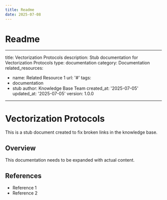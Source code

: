 ```yaml
---
title: Readme
date: 2025-07-08
---
```


# Readme

---
title: Vectorization Protocols
description: Stub documentation for Vectorization Protocols
type: documentation
category: Documentation
related_resources:
- name: Related Resource 1
  url: '#'
tags:
- documentation
- stub
author: Knowledge Base Team
created_at: '2025-07-05'
updated_at: '2025-07-05'
version: 1.0.0
---

# Vectorization Protocols

This is a stub document created to fix broken links in the knowledge base.

## Overview

This documentation needs to be expanded with actual content.

## References

- Reference 1
- Reference 2
